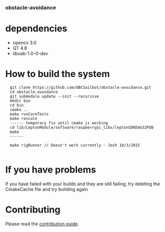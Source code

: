 ### obstacle-avoidance

# dependencies

- opencv 3.0
- QT 4.8
- libusb-1.0-0-dev

# How to build the system

```
  git clone https://github.com/UBCSailbot/obstacle-avoidance.git
  cd obstacle-avoidance
  git submodule update --init --recursive
  mkdir bin
  cd bin
  cmake ..
  make runCoreTests
  make rescale
  ------ temporary fix until cmake is working
  cd lib/LeptonModule/software/raspberrypi_libs/leptonSDKEmb32PUB
  make
  ------

  make rigRunner // Doesn't work currently - Josh 10/3/2015


```

# If you have problems
  If you have failed with your builds and they are still failing, try deleting the CmakeCache file and try building again

# Contributing
Please read the [contribution guide](CONTRIBUTING.md).
